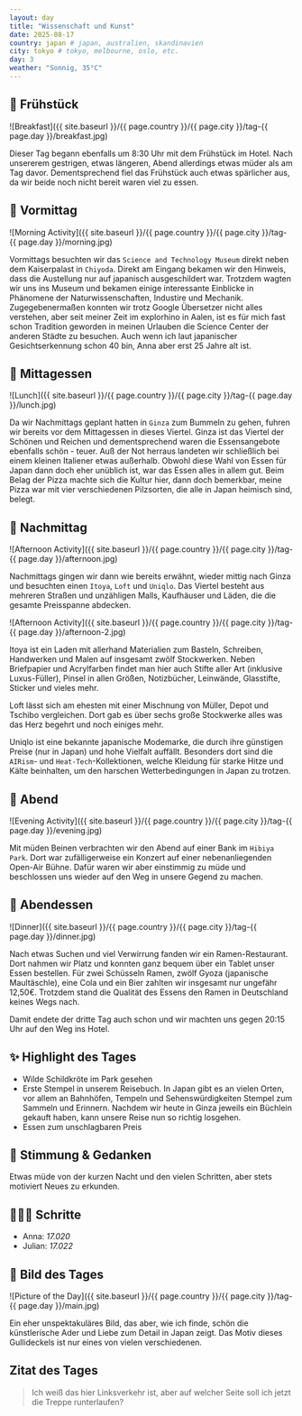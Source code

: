 ```yaml
---
layout: day
title: "Wissenschaft und Kunst"
date: 2025-08-17
country: japan # japan, australien, skandinavien
city: tokyo # tokyo, melbourne, oslo, etc.
day: 3
weather: "Sonnig, 35°C"
---
```


## 🥐 Frühstück

![Breakfast]({{ site.baseurl }}/{{ page.country }}/{{ page.city }}/tag-{{ page.day }}/breakfast.jpg)

Dieser Tag begann ebenfalls um 8:30 Uhr mit dem Frühstück im Hotel.
Nach unsererem gestrigen, etwas längeren, Abend allerdings etwas müder als am Tag davor.
Dementsprechend fiel das Frühstück auch etwas spärlicher aus, da wir beide noch nicht bereit waren viel zu essen.

## 🌅 Vormittag

![Morning Activity]({{ site.baseurl }}/{{ page.country }}/{{ page.city }}/tag-{{ page.day }}/morning.jpg)

Vormittags besuchten wir das `Science and Technology Museum` direkt neben dem Kaiserpalast in `Chiyoda`.
Direkt am Eingang bekamen wir den Hinweis, dass die Austellung nur auf japanisch ausgeschildert war.
Trotzdem wagten wir uns ins Museum und bekamen einige interessante Einblicke in Phänomene der Naturwissenschaften, Industire und Mechanik.
Zugegebenermaßen konnten wir trotz Google Übersetzer nicht alles verstehen, aber seit meiner Zeit im explorhino in Aalen, ist es für mich fast schon Tradition geworden in meinen Urlauben die Science Center der anderen Städte zu besuchen.
Auch wenn ich laut japanischer Gesichtserkennung schon 40 bin, Anna aber erst 25 Jahre alt ist.

## 🍣 Mittagessen

![Lunch]({{ site.baseurl }}/{{ page.country }}/{{ page.city }}/tag-{{ page.day }}/lunch.jpg)

Da wir Nachmittags geplant hatten in `Ginza` zum Bummeln zu gehen, fuhren wir bereits vor dem Mittagessen in dieses Viertel.
Ginza ist das Viertel der Schönen und Reichen und dementsprechend waren die Essensangebote ebenfalls schön - teuer.
Auß der Not herraus landeten wir schließlich bei einem kleinen Italiener etwas außerhalb.
Obwohl diese Wahl von Essen für Japan dann doch eher unüblich ist, war das Essen alles in allem gut.
Beim Belag der Pizza machte sich die Kultur hier, dann doch bemerkbar, meine Pizza war mit vier verschiedenen Pilzsorten, die alle in Japan heimisch sind, belegt.

## 🌆 Nachmittag

![Afternoon Activity]({{ site.baseurl }}/{{ page.country }}/{{ page.city }}/tag-{{ page.day }}/afternoon.jpg)

Nachmittags gingen wir dann wie bereits erwähnt, wieder mittig nach Ginza und besuchten einen `Itoya`, `Loft` und `Uniqlo`.
Das Viertel besteht aus mehreren Straßen und unzähligen Malls, Kaufhäuser und Läden, die die gesamte Preisspanne abdecken.

![Afternoon Activity]({{ site.baseurl }}/{{ page.country }}/{{ page.city }}/tag-{{ page.day }}/afternoon-2.jpg)

Itoya ist ein Laden mit allerhand Materialien zum Basteln, Schreiben, Handwerken und Malen auf insgesamt zwölf Stockwerken.
Neben Briefpapier und Acrylfarben findet man hier auch Stifte aller Art (inklusive Luxus-Füller), Pinsel in allen Größen, Notizbücher, Leinwände, Glasstifte, Sticker und vieles mehr.

Loft lässt sich am ehesten mit einer Mischnung von Müller, Depot und Tschibo vergleichen.
Dort gab es über sechs große Stockwerke alles was das Herz begehrt und noch einiges mehr.

Uniqlo ist eine bekannte japanische Modemarke, die durch ihre günstigen Preise (nur in Japan) und hohe Vielfalt auffällt.
Besonders dort sind die `AIRism`- und `Heat-Tech`-Kollektionen, welche Kleidung für starke Hitze und Kälte beinhalten, um den harschen Wetterbedingungen in Japan zu trotzen.

## 🌙 Abend

![Evening Activity]({{ site.baseurl }}/{{ page.country }}/{{ page.city }}/tag-{{ page.day }}/evening.jpg)

Mit müden Beinen verbrachten wir den Abend auf einer Bank im `Hibiya Park`.
Dort war zufälligerweise ein Konzert auf einer nebenanliegenden Open-Air Bühne.
Dafür waren wir aber einstimmig zu müde und beschlossen uns wieder auf den Weg in unsere Gegend zu machen.

## 🍜 Abendessen

![Dinner]({{ site.baseurl }}/{{ page.country }}/{{ page.city }}/tag-{{ page.day }}/dinner.jpg)

Nach etwas Suchen und viel Verwirrung fanden wir ein Ramen-Restaurant.
Dort nahmen wir Platz und konnten ganz bequem über ein Tablet unser Essen bestellen.
Für zwei Schüsseln Ramen, zwölf Gyoza (japanische Maultäschle), eine Cola und ein Bier zahlten wir insgesamt nur ungefähr 12,50€.
Trotzdem stand die Qualität des Essens den Ramen in Deutschland keines Wegs nach.

Damit endete der dritte Tag auch schon und wir machten uns gegen 20:15 Uhr auf den Weg ins Hotel.

## ✨ Highlight des Tages

- Wilde Schildkröte im Park gesehen
- Erste Stempel in unserem Reisebuch.
In Japan gibt es an vielen Orten, vor allem an Bahnhöfen, Tempeln und Sehenswürdigkeiten Stempel zum Sammeln und Erinnern. Nachdem wir heute in Ginza jeweils ein Büchlein gekauft haben, kann unsere Reise nun so richtig losgehen.
- Essen zum unschlagbaren Preis

## 💭 Stimmung & Gedanken

Etwas müde von der kurzen Nacht und den vielen Schritten, aber stets motiviert Neues zu erkunden.

## 🏃🏽‍♀️ Schritte

- Anna: _17.020_
- Julian: _17.022_

## 📸 Bild des Tages

![Picture of the Day]({{ site.baseurl }}/{{ page.country }}/{{ page.city }}/tag-{{ page.day }}/main.jpg)

Ein eher unspektakuläres Bild, das aber, wie ich finde, schön die künstlerische Ader und Liebe zum Detail in Japan zeigt.
Das Motiv dieses Gullideckels ist nur eines von vielen verschiedenen.


## Zitat des Tages

> Ich weiß das hier Linksverkehr ist, aber auf welcher Seite soll ich jetzt die Treppe runterlaufen?
